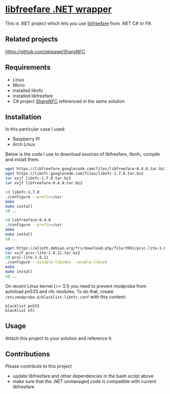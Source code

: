 [libfreefare .NET wrapper](https://github.com/episage/SharpFreeFare)
====================

This is .NET project which lets you use [libfreefare](https://github.com/nfc-tools/libfreefare) from .NET C# or F#.

Related projects
---------------------
https://github.com/episage/SharpNFC

Requirements
---------------------

- Linux
- Mono
- installed libnfc
- installed libfreefare
- C# project [SharpNFC](https://github.com/episage/SharpNfc) referenced in the same solution

Installation
---------------------

In this particular case I used:

- Raspberry PI
- Arch Linux

Below is the code I use to download sources of libfreefare, libnfc, compile and install them.

```bash
wget https://libfreefare.googlecode.com/files/libfreefare-0.4.0.tar.bz2
wget https://libnfc.googlecode.com/files/libnfc-1.7.0.tar.bz2
tar xvjf libnfc-1.7.0.tar.bz2
tar xvjf libfreefare-0.4.0.tar.bz2

cd libnfc-1.7.0
./configure --prefix=/usr
make
make install
cd ..

cd libfreefare-0.4.0
./configure --prefix=/usr
make
make install
cd ..

wget https://alioth.debian.org/frs/download.php/file/3991/pcsc-lite-1.8.11.tar.bz2
tar xvjf pcsc-lite-1.8.11.tar.bz2
cd pcsc-lite-1.8.11
./configure --disable-libudev --enable-libusb
make
make install
cd ..
```

On recent Linux kernel (>= 3.1) you need to prevent modprobe from autoload pn533 and nfc modules.
To do that, create `/etc/modprobe.d/blacklist-libnfc.conf` with this content:

```text
blacklist pn533
blacklist nfc
```

Usage
---------------------

Attach this project to your solution and reference it.

Contributions
---------------------

Please contribute to this project

- update libfreefare and other dependencies in the bash script above
- make sure that the .NET unmanaged code is compatible with current libfreefare
